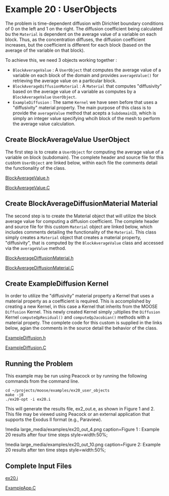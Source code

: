 # Example 20 : UserObjects

The problem is time-dependent diffusion with Dirichlet boundary conditions of 0 on the left and 1 on the right. The diffusion coefficient being calculated bu the `Material` is dependent on the average value of a variable on each block. Thus, as the concentration diffuses, the diffusion coefficient increases, but the coefficient is different for each block (based on the average of the variable on that block).

To achieve this, we need 3 objects working together : 

-  `BlockAverageValue` : A `UserObject` that computes the average value of a variable on each block of the domain and provides `averageValue()` for retrieving the average value on a particular block.
-  `BlockAverageDiffusionMaterial` : A `Material` that computes "diffusivity" based on the average value of a variable as computes by a `BlockAverageValue` `UserObject`.
-  `ExampleDiffusion` : The same `Kernel` we have seen before that uses a "diffusivity" material property. The main purpose of this class is to provide the `averageValue` method that acepts a `SubdomainID`, which is simply an integer value specifying whcih block of the mesh to perform the average value calculation.

[](---)

## Create BlockAverageValue UserObject

The first step is to create a `UserObject` for computing the average value of a variable on block (subdomain). The complete header and source file for this custom `UserObject` are linked below, within each file the comments detail the functionality of the class.

[BlockAverageValue.h](https://github.com/idaholab/moose/blob/devel/examples/ex20_user_objects/include/userobjects/BlockAverageValue.h)

[BlockAverageValue.C](https://github.com/idaholab/moose/blob/devel/examples/ex20_user_objects/src/userobjects/BlockAverageValue.C)

[](---)

## Create BlockAverageDiffusionMaterial Material

The second step is to create the Material object that will utilize the block average value for computing a diffusion coefficient. The complete header and source file for this custom `Material` object are linked below, which includes comments detailing the functionality of the `Material`. This class simply creates a `Material` object that creates a material property, "diffusivity", that is computed by the `BlockAverageValue` class and accessed via the `averageValue` method.

[BlockAverageDiffusionMaterial.h](https://github.com/idaholab/moose/blob/devel/examples/ex20_user_objects/include/materials/BlockAverageDiffusionMaterial.h)

[BlockAverageDiffusionMaterial.C](https://github.com/idaholab/moose/blob/devel/examples/ex20_user_objects/src/materials/BlockAverageDiffusionMaterial.C)

[](---)

## Create ExampleDiffusion Kernel

In order to utilize the "diffusivity" material property a Kernel that uses a material property as a coefficient is required. This is accomplished by creating a new Kernel, in this case a Kernel that inherits from the MOOSE `Diffusion` Kernel. This newly created Kernel simply ;ultiplies the `Diffusion` Kernel `computeQpResidual()` and `computeQpJacobian()` methods with a material propety. The complete code for this custom is supplied in the links below, agian the comments in the source detail the behavior of the class.

[ExampleDiffusion.h](https://github.com/idaholab/moose/blob/devel/examples/ex20_user_objects/include/kernels/ExampleDiffusion.h)

[ExampleDiffusion.C](https://github.com/idaholab/moose/blob/devel/examples/ex20_user_objects/src/kernels/ExampleDiffusion.C)

[](---)

## Running the Problem

This example may be run using Peacock or by running the following commands from the command line.

```
cd ~/projects/moose/examples/ex20_user_objects
make -j8
./ex20-opt -i ex20.i
```

This will generate the results file, ex2_out.e, as shown in Figure 1 and 2. This file may be viewed using Peacock or an external application that supports the Exodus II format (e.g., Paraview).

!media large_media/examples/ex20_out_4.png
       caption=Figure 1 : Example 20 results after four time steps
       style=width:50%;

!media large_media/examples/ex20_out_10.png
       caption=Figure 2: Example 20 results after ten time steps
       style=width:50%;


[](---)

## Complete Input Files

[ex20.i](https://github.com/idaholab/moose/blob/devel/examples/ex20_user_objects/ex20.i)

[ExampleApp.C](https://github.com/idaholab/moose/blob/devel/examples/ex20_user_objects/src/base/ExampleApp.C)

